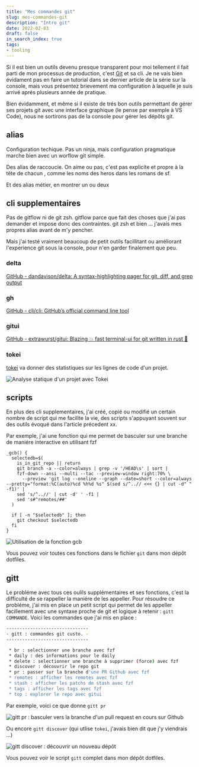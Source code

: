 ```yaml
---
title: "Mes commandes git"
slug: mes-commandes-git
description: "Intro git"
date: 2022-02-03
draft: false
in_search_index: true
tags:
- tooling
---
```


Si il est bien un outils devenu presque transparent pour moi tellement il fait parti de mon processus de production, c'est [Git](https://git-scm.com/) et sa cli. Je ne vais bien évidament pas en faire un tutorial dans se dernier article de la série sur la console, mais vous présentez brievement ma configuration à laquelle je suis arrivé aprés plusieurs année de pratique. 

Bien  évidamment, et même si il existe de trés bon outils permettant de gérer ses projets git avec une interface graphique (le pense par exemple à VS Code), nous ne sortirons pas de la console pour gérer les dépôts git.

## alias

Configuration techique. Pas un ninja, mais configuration pragmatique marche bien avec un worflow git simple.

Des alias de raccoucie. On aime ou pas, c'est pas explicite et propre à la tête de chacun , comme les noms des heros dans les romans de sf.

Et des alias métier, en montrer un ou deux

## cli supplementaires

Pas de gitflow ni de git zsh. gitflow parce que fait des choses que j'ai pas demander et impose donc des contraintes. git zsh et bien ... j'avais mes propres alias avant de m'y pencher.

Mais j'ai testé vraiment beaucoup de petit outils facillitant ou améliorant l'experience git sous la console, pour n'en garder finalement que peu.

### delta
[GitHub - dandavison/delta: A syntax-highlighting pager for git, diff, and grep output](https://github.com/dandavison/delta)

### gh
[GitHub - cli/cli: GitHub’s official command line tool](https://github.com/cli/cli)

### gitui
[GitHub - extrawurst/gitui: Blazing 💥 fast terminal-ui for git written in rust 🦀](https://github.com/extrawurst/gitui)

### tokei
[tokei](https://github.com/XAMPPRocky/tokei) va donner des statistiques sur les lignes de code d'un projet.

![Analyse statique d'un projet avec Tokei](3_travaux/1_travaux-en-cours/la-console/attachments/tokei.png)

## scripts

En plus des cli supplementaires, j'ai créé, copié ou modifié un certain nombre de script qui me facilite la vie, des scripts s'appuyant souvent sur des outils évoqué dans l'article précedent xx.

Par exemple, j'ai une fonction qui me permet de basculer sur une branche de maniére interactive en utilisant fzf

```shell
_gcb() {
  selectedb=$(
    is_in_git_repo || return
    git branch -a --color=always | grep -v '/HEAD\s' | sort |
    fzf-down --ansi --multi --tac --preview-window right:70% \
      --preview 'git log --oneline --graph --date=short --color=always --pretty="format:%C(auto)%cd %h%d %s" $(sed s/^..// <<< {} | cut -d" " -f1)' |
    sed 's/^..//' | cut -d' ' -f1 |
    sed 's#^remotes/##'
  )

  if [ -n "$selectedb" ]; then 
    git checkout $selectedb
  fi
}
```

![Utilisation de la fonction gcb](3_travaux/1_travaux-en-cours/la-console/attachments/gcb.png)

Vous pouvez voir toutes ces fonctions dans le fichier `git`  dans mon dépôt dotfiles.

## gitt

Le probléme avec tous ces oulils supplémentaires et ses fonctions, c'est la difficulté de se rappeller la maniére de les appeller. Pour résoudre ce probléme, j'ai mis en place un petit script qui permet de les appeller facillement avec une syntaxe proche de git et logique à retenir : `gitt COMMANDE`. 
Voici les commandes que j'ai mis en place : 

```bash
-------------------------------
- gitt : commandes git custo. -
-------------------------------

 * br : selectionner une branche avec fzf
 * daily : des informations pour le daily
 * delete : selectionner une branche à supprimer (force) avec fzf
 * discover : découvrir le repo git
 * pr : passer sur la branche d'une PR Github avec fzf
 * remotes : afficher les remotes avec fzf
 * stash : afficher les patchs de stash avec fzf
 * tags : afficher les tags avec fzf
 * top : explorer le repo avec gitui
```

Par exemple,  voici ce que donne `gitt pr` 

![gitt pr : basculer vers la branche d'un pull request en cours sur Github](3_travaux/1_travaux-en-cours/la-console/attachments/gittpr.png)

Ou encore `gitt discover` (qui utlise `tokei`, j'avais bien dit que j'y viendrais ...)

![gitt discover : découvrir un nouveau dépôt](3_travaux/1_travaux-en-cours/la-console/attachments/gittdiscover.png)

Vous pouvez voir le script `gitt` complet dans mon dépôt dotfiles.
